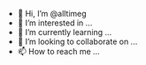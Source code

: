 - 👋 Hi, I’m @alltimeg
- 👀 I’m interested in ...
- 🌱 I’m currently learning ...
- 💞️ I’m looking to collaborate on ...
- 📫 How to reach me ...

<!---
alltimeg/alltimeg is a ✨ special ✨ repository because its `README.md` (this file) appears on your GitHub profile.
You can click the Preview link to take a look at your changes.
--->
